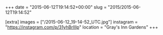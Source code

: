 +++
date = "2015-06-12T19:14:52+00:00"
slug = "2015/2015-06-12T19:14:52"

[extra]
images = ["/2015-06-12_19-14-52_UTC.jpg"]
instagram = "https://instagram.com/p/31yhBrIIIp"
location = "Gray's Inn Gardens"
+++
